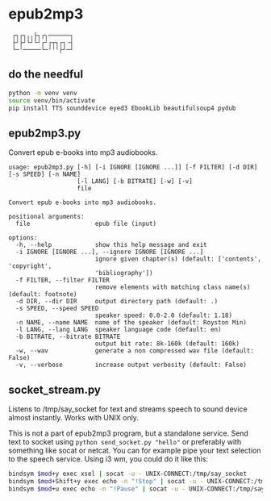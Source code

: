# epub2mp3
```
 ┌┐┌┐╷╷├┐┌┐──────┐
 ├┘├┘└┘└┘┌┘┌┬┐┌┐╶┤
 └─╵─────└─╵╵╵├┘─┘
```

## do the needful
```bash
python -m venv venv
source venv/bin/activate
pip install TTS sounddevice eyed3 EbookLib beautifulsoup4 pydub
```

## epub2mp3.py
Convert epub e-books into mp3 audiobooks.
```
usage: epub2mp3.py [-h] [-i IGNORE [IGNORE ...]] [-f FILTER] [-d DIR] [-s SPEED] [-n NAME]
                   [-l LANG] [-b BITRATE] [-w] [-v]
                   file

Convert epub e-books into mp3 audiobooks.

positional arguments:
  file                  epub file (input)

options:
  -h, --help            show this help message and exit
  -i IGNORE [IGNORE ...], --ignore IGNORE [IGNORE ...]
                        ignore given chapter(s) (default: ['contents', 'copyright',
                        'bibliography'])
  -f FILTER, --filter FILTER
                        remove elements with matching class name(s) (default: footnote)
  -d DIR, --dir DIR     output directory path (default: .)
  -s SPEED, --speed SPEED
                        speaker speed: 0.0-2.0 (default: 1.18)
  -n NAME, --name NAME  name of the speaker (default: Royston Min)
  -l LANG, --lang LANG  speaker language code (default: en)
  -b BITRATE, --bitrate BITRATE
                        output bit rate: 8k-160k (default: 160k)
  -w, --wav             generate a non compressed wav file (default: False)
  -v, --verbose         increase output verbosity (default: False)
```

## socket_stream.py
Listens to /tmp/say_socket for text and streams speech to sound device almost instantly. Works with UNIX only.

This is not a part of epub2mp3 program, but a standalone service. Send text to socket using ```python send_socket.py "hello"``` or preferably with something like socat or netcat. You can for example pipe your text selection to the speech service. Using i3 wm, you could do it like this:
```bash
bindsym $mod+y exec xsel | socat -u - UNIX-CONNECT:/tmp/say_socket
bindsym $mod+Shift+y exec echo -n "!Stop" | socat -u - UNIX-CONNECT:/tmp/say_socket
bindsym $mod+u exec echo -n "!Pause" | socat -u - UNIX-CONNECT:/tmp/say_socket
```
